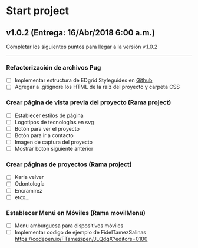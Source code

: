 # Start project

## v1.0.2 (Entrega: 16/Abr/2018 6:00 a.m.)

Completar los siguientes puntos para llegar a la versión v.1.0.2

---

### Refactorización de archivos Pug
- [ ]  Implementar estructura de EDgrid Styleguides en [Github](https://github.com/escueladigital/EDteam-StyleGuides/tree/master/dev)
- [ ]  Agregar a .gitignore los HTML de la raíz del proyecto y carpeta CSS

### Crear página de vista previa del proyecto (Rama project)
- [ ]  Establecer estilos de página
- [ ]  Logotipos de tecnologías en svg
- [ ]  Botón para ver el proyecto
- [ ]  Botón para ir a contacto
- [ ]  Imagen de captura del proyecto
- [ ]  Mostrar boton siguiente anterior

### Crear páginas de proyectos (Rama project)
- [ ]  Karla velver
- [ ]  Odontología
- [ ]  Encramirez
- [ ]  etcx...

### Establecer Menú en Móviles (Rama movilMenu)
- [ ] Menu amburguesa para dispositivos móviles
- [ ] Implementar codigo de ejemplo de FidelTamezSalinas https://codepen.io/FTamez/pen/JLQdqX?editors=0100
